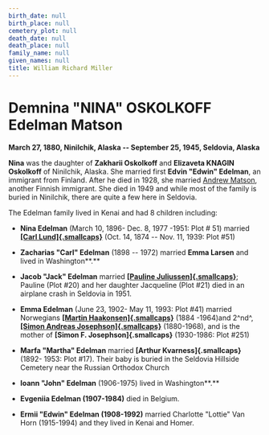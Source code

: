 ```yaml
---
birth_date: null
birth_place: null
cemetery_plot: null
death_date: null
death_place: null
family_name: null
given_names: null
title: William Richard Miller
---
```


# Demnina "NINA" OSKOLKOFF Edelman Matson

**March 27, 1880, Ninilchik, Alaska -- September 25, 1945, Seldovia,
Alaska**

**Nina** was the daughter of **Zakharii Oskolkoff** and
**Elizaveta KNAGIN Oskolkoff** of Ninilchik, Alaska. She
married first **Edvin \"Edwin\" Edelman**, an immigrant
from Finland. After he died in 1928, she married [Andrew
Matson](Andrew%20Matson%20and%20Edelman.docx), another Finnish
immigrant. She died in 1949 and while most of the family is buried in
Ninilchik, there are quite a few here in Seldovia.

The Edelman family lived in Kenai and had 8 children including:

-   **Nina Edelman** (March 10, 1896- Dec. 8, 1977 -1951:
    Plot \# 51) married [**[Carl
    Lund]{.smallcaps}**](file:///C:\Users\Ginny\Desktop\Seldovia%20Cemetery%20resources%20Oct%20update\Seldovia%20Cemetery%20Scrapbook\Carl%20John%20LUND%20and%20Edelman%20Family.docx)
    (Oct. 14, 1874 -- Nov. 11, 1939: Plot \#51)

-   **Zacharias "Carl" Edelman** (1898 -- 1972) married
    **Emma Larsen** and lived in
    Washington**.**

-   **Jacob "Jack" Edelman** married [**[Pauline
    Juliussen]{.smallcaps}**](file:///C:\Users\Ginny\AppData\Roaming\Microsoft\Word\Edelman.docx);
    Pauline (Plot \#20) and her daughter Jacqueline (Plot \#21) died in
    an airplane crash in Seldovia in 1951.

-   **Emma Edelman** (June 23, 1902- May 11, 1993: Plot
    \#41) married Norwegians [**[Martin
    Haakonsen]{.smallcaps}**](file:///C:\Users\Ginny\AppData\Roaming\Microsoft\Word\Martin%20Hogenson.doc)
    (1884 -1964)and 2^nd^, [**[Simon Andreas
    Josephson]{.smallcaps}**](file:///C:\Users\Ginny\Desktop\Seldovia%20Cemetery%20resources%20Oct%20update\Seldovia%20Cemetery%20Scrapbook\Josephson%20Family.htm)
    (1880-1968), and is the mother of **[Simon F.
    Josephson]{.smallcaps}** (1930-1986: Plot \#251)

-   **Marfa \"Martha\" Edelman** married **[Arthur
    Kvarness]{.smallcaps}** (1892- 1953: Plot \#17). Their baby is
    buried in the Seldovia Hillside Cemetery near the Russian Orthodox
    Church

-   **Ioann \"John\" Edelman** (1906-1975) lived in
    Washington**.**

-   **Evgeniia Edelman (1907-1984)** died in Belgium.

-   **Ermii \"Edwin\" Edelman (1908-1992)** married
    Charlotte "Lottie" Van Horn (1915-1994) and they lived in Kenai and
    Homer.
